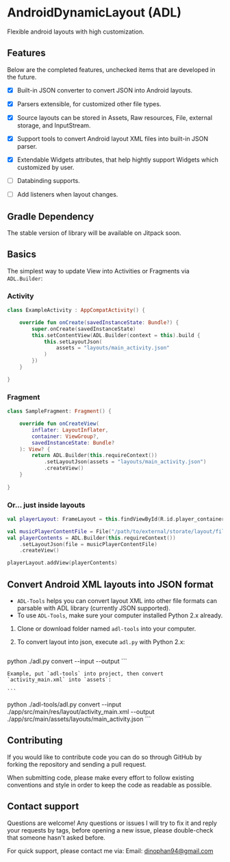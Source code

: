 # AndroidDynamicLayout (ADL)
Flexible android layouts with high customization.


## Features

Below are the completed features, unchecked items that are developed in the future.

- [x] Built-in JSON converter to convert JSON into Android layouts.
- [x] Parsers extensible, for customized other file types.
- [x] Source layouts can be stored in Assets, Raw resources, File, external storage, and InputStream.
- [x] Support tools to convert Android layout XML files into built-in JSON parser.
- [x] Extendable Widgets attributes, that help hightly support Widgets which customized by user.
- [ ] Databinding supports.
- [ ] Add listeners when layout changes.


## Gradle Dependency

The stable version of library will be available on Jitpack soon.


## Basics

The simplest way to update View into Activities or Fragments via `ADL.Builder`:

### Activity

```kotlin
class ExampleActivity : AppCompatActivity() {

    override fun onCreate(savedInstanceState: Bundle?) {
        super.onCreate(savedInstanceState)
        this.setContentView(ADL.Builder(context = this).build {
            this.setLayoutJson(
                assets = "layouts/main_activity.json"
            )
        })
    }

}
```

### Fragment

```kotlin
class SampleFragment: Fragment() {

    override fun onCreateView(
        inflater: LayoutInflater,
        container: ViewGroup?,
        savedInstanceState: Bundle?
    ): View? {
        return ADL.Builder(this.requireContext())
            .setLayoutJson(assets = "layouts/main_activity.json")
            .createView()
    }
    
}
```

### Or... just inside layouts

```kotlin
val playerLayout: FrameLayout = this.findViewById(R.id.player_container)

val musicPlayerContentFile = File("/path/to/external/storate/layout/file")
val playerContents = ADL.Builder(this.requireContext())
	.setLayoutJson(file = musicPlayerContentFile)
	.createView()

playerLayout.addView(playerContents)
```

## Convert Android XML layouts into JSON format

- `ADL-Tools` helps you can convert layout XML into other file formats can parsable with ADL library (currently JSON supported).
- To use `ADL-Tools`, make sure your computer installed Python 2.x already.

1. Clone or download folder named `adl-tools` into your computer.

2. To convert layout into json, execute `adl.py` with Python 2.x:

	```
python ./adl.py convert --input <path to layout.xml file> --output <path to output json file>
	```
	
	Example, put `adl-tools` into project, then convert `activity_main.xml` into `assets`:
	
	```
python ./adl-tools/adl.py convert --input ./app/src/main/res/layout/activity_main.xml --output ./app/src/main/assets/layouts/main_activity.json
	```


## Contributing

If you would like to contribute code you can do so through GitHub by forking the repository and sending a pull request.

When submitting code, please make every effort to follow existing conventions and style in order to keep the code as readable as possible.


## Contact support

Questions are welcome! Any questions or issues I will try to fix it and reply your requests by tags, before opening a new issue, please double-check that someone hasn't asked before.

For quick support, please contact me via:
Email: dinophan94@gmail.com
